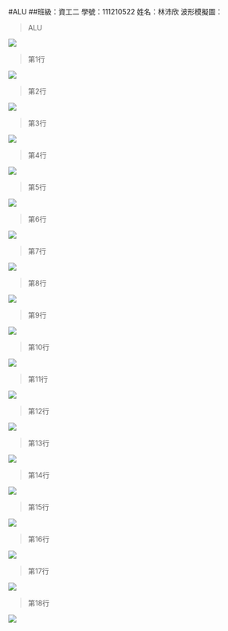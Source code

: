 #ALU
##班級：資工二 學號：111210522 姓名：林沛欣
波形模擬圖：
> ALU
<img src="https://github.com/linpeic/_co/blob/master/final/%E5%9C%96.jpg" width="auto" />

>第1行
<img src="https://github.com/linpeic/_co/blob/master/final/1.png" width="auto" />

>第2行
<img src="https://github.com/linpeic/_co/blob/master/final/2.png" width="auto" />

>第3行
<img src="https://github.com/linpeic/_co/blob/master/final/3.png" width="auto" />

>第4行
<img src="https://github.com/linpeic/_co/blob/master/final/4.png" width="auto"/>

>第5行
<img src="https://github.com/linpeic/_co/blob/master/final/5.png" width="auto" />

>第6行
<img src="https://github.com/linpeic/_co/blob/master/final/6.png" width="auto" />

>第7行
<img src="https://github.com/linpeic/_co/blob/master/final/7.png" width="auto" />

>第8行
<img src="https://github.com/linpeic/_co/blob/master/final/8.png" width="auto"/>

>第9行
<img src="https://github.com/linpeic/_co/blob/master/final/9.png" width="auto" />

>第10行
<img src="https://github.com/linpeic/_co/blob/master/final/10.png" width="auto" />

>第11行
<img src="https://github.com/linpeic/_co/blob/master/final/11.png" width="auto" />

>第12行
<img src="https://github.com/linpeic/_co/blob/master/final/12.png" width="auto"/>

>第13行
<img src="https://github.com/linpeic/_co/blob/master/final/13.png" width="auto" />

>第14行
<img src="https://github.com/linpeic/_co/blob/master/final/14.png" width="auto" />

>第15行
<img src="https://github.com/linpeic/_co/blob/master/final/15.png" width="auto"/>

>第16行
<img src="https://github.com/linpeic/_co/blob/master/final/16.png" width="auto" />

>第17行
<img src="https://github.com/linpeic/_co/blob/master/final/17.png" width="auto" />

>第18行
<img src="https://github.com/linpeic/_co/blob/master/final/18.png" width="auto" />

